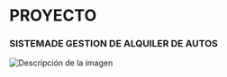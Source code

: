 # PROYECTO
### SISTEMADE GESTION DE ALQUILER DE AUTOS

![Descripción de la imagen](/home/bryan/Documents/spring-projects/project-aquiler/src/main/resources/static/fondo.jpeg)

